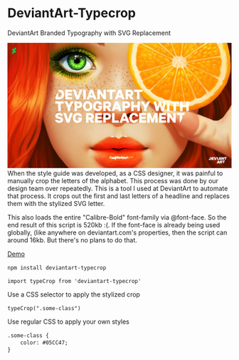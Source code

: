 # DeviantArt-Typecrop

DeviantArt Branded Typography with SVG Replacement

<img style='pointer-events: none' src='https://raw.githubusercontent.com/marioluevanos/DeviantArt-TypeCrop-Demo/master/preview.jpg'/>
When the style guide was developed, as a CSS designer, it was painful to manually crop the letters of the alphabet. This process was done by our design team over repeatedly. This is a tool I used at DeviantArt to automate that process.  It crops out the first and last letters of a headline and replaces them with the stylized SVG letter.  

This also loads the entire "Calibre-Bold" font-family via @font-face. So the end result of this script is 520kb :(. If the font-face is already being used globally, (like anywhere on deviantart.com's properties, then the script can around 16kb. But there's no plans to do that.

[Demo](https://deviantart-typecrop.web.app/)

```
npm install deviantart-typecrop
```
```
import typeCrop from 'deviantart-typecrop'
```
Use a CSS selector to apply the stylized crop
```
typeCrop(".some-class")
```
Use regular CSS to apply your own styles
```
.some-class {
	color: #05CC47;
}
```